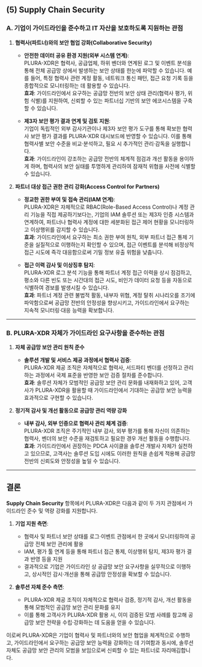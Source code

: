 ## (5) Supply Chain Security

### A. 기업이 가이드라인을 준수하고 IT 자산을 보호하도록 지원하는 관점

1. **협력사(파트너)와의 보안 협업 강화(Collaborative Security)**  
   - **안전한 데이터 공유 환경 지원(외부 시스템 연계)**:  
     PLURA-XDR은 협력사, 공급업체, 하위 벤더와 연계된 로그 및 이벤트 분석을 통해 전체 공급망 상에서 발생하는 보안 상태를 한눈에 파악할 수 있습니다. 예를 들어, 특정 협력사 관련 계정 활동, 네트워크 통신 패턴, 접근 요청 기록 등을 종합적으로 모니터링하는 데 활용할 수 있습니다.  
     **효과**: 가이드라인에서 요구하는 공급망 전반의 보안 상태 관리(협력사 평가, 위험 식별)를 지원하여, 신뢰할 수 있는 파트너십 기반의 보안 에코시스템을 구축할 수 있습니다.

   - **제3자 보안 평가 결과 연계 및 검토 지원**:  
     기업이 독립적인 외부 감사기관이나 제3자 보안 평가 도구를 통해 확보한 협력사 보안 평가 결과를 PLURA-XDR 대시보드에 반영할 수 있습니다. 이를 통해 협력사별 보안 수준을 비교·분석하고, 필요 시 추가적인 관리·감독을 실행합니다.  
     **효과**: 가이드라인이 강조하는 공급망 전반의 체계적 점검과 개선 활동을 용이하게 하며, 협력사의 보안 실태를 투명하게 관리하여 잠재적 위협을 사전에 식별할 수 있습니다.

2. **파트너 대상 접근 권한 관리 강화(Access Control for Partners)**  
   - **정교한 권한 부여 및 접속 관리(IAM 연계)**:  
     PLURA-XDR은 자체적으로 RBAC(Role-Based Access Control)나 계정 관리 기능을 직접 제공하기보다는, 기업의 IAM 솔루션 또는 제3자 인증 시스템과 연계하여, 파트너나 협력사 계정에 대한 세분화된 접근 제어 현황을 모니터링하고 이상행위를 감지할 수 있습니다.  
     **효과**: 가이드라인에서 요구하는 최소 권한 부여 원칙, 외부 파트너 접근 통제 기준을 실질적으로 이행하는지 확인할 수 있으며, 접근 이벤트를 분석해 비정상적 접근 시도에 즉각 대응함으로써 기밀 정보 유출 위험을 낮춥니다.

   - **접근 이력 감사 및 이상징후 탐지**:  
     PLURA-XDR 로그 분석 기능을 통해 파트너 계정 접근 이력을 상시 점검하고, 평소와 다른 빈도 또는 시간대의 접근 시도, 비인가 데이터 요청 등을 자동으로 식별하여 경보를 발생시킬 수 있습니다.  
     **효과**: 파트너 계정 관련 불법적 활동, 내부자 위협, 계정 탈취 시나리오를 조기에 파악함으로써 공급망 전반의 안정성을 향상시키고, 가이드라인에서 요구하는 지속적 모니터링·대응 능력을 확보합니다.

---

### B. PLURA-XDR 자체가 가이드라인 요구사항을 준수하는 관점

1. **자체 공급망 보안 관리 원칙 준수**  
   - **솔루션 개발 및 서비스 제공 과정에서 협력사 검증**:  
     PLURA-XDR 제공 조직은 자체적으로 협력사, 서드파티 벤더를 선정하고 관리하는 과정에서 국제 표준을 반영한 보안 검증 절차를 준수합니다.  
     **효과**: 솔루션 자체가 모범적인 공급망 보안 관리 문화를 내재화하고 있어, 고객사가 PLURA-XDR을 활용할 때 가이드라인에서 기대하는 공급망 보안 능력을 효과적으로 구현할 수 있습니다.

2. **정기적 감사 및 개선 활동으로 공급망 관리 역량 강화**  
   - **내부 감사, 외부 인증으로 협력사 관리 체계 검증**:  
     PLURA-XDR 조직은 주기적인 내부 감사, 외부 평가를 통해 자신이 의존하는 협력사, 벤더의 보안 수준을 재검토하고 필요한 경우 개선 활동을 수행합니다.  
     **효과**: 가이드라인에서 권장하는 PDCA 사이클을 솔루션 개발사 자체가 실천하고 있으므로, 고객사는 솔루션 도입 시에도 이러한 원칙을 손쉽게 적용해 공급망 전반의 신뢰도와 안정성을 높일 수 있습니다.

---

## 결론

**Supply Chain Security** 항목에서 PLURA-XDR은 다음과 같이 두 가지 관점에서 가이드라인 준수 및 역량 강화를 지원합니다.

1. **기업 지원 측면**:  
   - 협력사 및 파트너 보안 상태를 로그·이벤트 관점에서 한 곳에서 모니터링하여 공급망 전체 보안 관리에 활용  
   - IAM, 평가 툴 연계 등을 통해 파트너 접근 통제, 이상행위 탐지, 제3자 평가 결과 반영 등을 지원  
   - 결과적으로 기업은 가이드라인 상 공급망 보안 요구사항을 실무적으로 이행하고, 상시적인 감시·개선을 통해 공급망 안정성을 확보할 수 있습니다.

2. **솔루션 자체 준수 측면**:  
   - PLURA-XDR 제공 조직이 자체적으로 협력사 검증, 정기적 감사, 개선 활동을 통해 모범적인 공급망 보안 관리 문화를 유지  
   - 이를 통해 고객사가 PLURA-XDR 활용 시, 이미 검증된 모범 사례를 참고해 공급망 보안 전략을 수립·강화하는 데 도움을 얻을 수 있습니다.

이로써 PLURA-XDR은 기업이 협력사 및 파트너와의 보안 협업을 체계적으로 수행하고, 가이드라인에서 요구하는 공급망 보안 능력을 강화하는 데 기여함과 동시에, 솔루션 자체도 공급망 보안 관리의 모범을 보임으로써 신뢰할 수 있는 파트너로 자리매김합니다.
